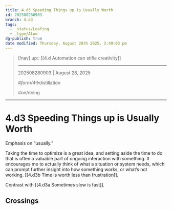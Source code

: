 ```yaml
---
title: 4.d3 Speeding Things up is Usually Worth
id: 202508280903
branch: 4.d3
tags:
  - _status/Leafing
  - _type/Atom
dg-publish: true
date modified: Thursday, August 28th 2025, 3:49:03 pm
---
```


> [!nav]
> up:: [[4.d Automation can stifle creativity]]
>
> ---
> 202508280903 | August 28, 2025
>
> #_form/4_✣distillation
>
> #on/doing

---

# 4.d3 Speeding Things up is Usually Worth

Emphasis on “usually.”

Taking the time to optimize is a great idea, and setting aside the time to do that is often a valuable part of ongoing interaction with something. It encourages me to actually think of what a situation or system needs, which can prompt further insight into how something works, or what’s not working. [[4.d3b Time is worth less than frustration]].

Contrast with [[4.d3a Sometimes slow is fast]].

## Crossings
